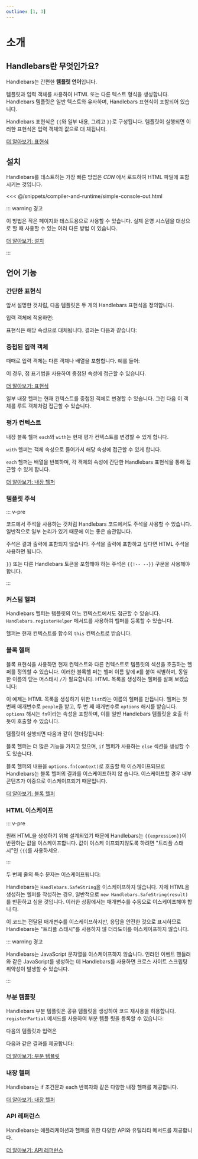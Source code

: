 ```yaml
---
outline: [1, 3]
---
```


# 소개

## Handlebars란 무엇인가요?

Handlebars는 간편한 **템플릿 언어**입니다.

템플릿과 입력 객체를 사용하여 HTML 또는 다른 텍스트 형식을 생성합니다. Handlebars 템플릿은 일반 텍스트와 유사하며,
Handlebars 표현식이 포함되어 있습니다.

<Example examplePage="/ko/examples/simple-expressions" show="template"/>

Handlebars 표현식은 <span v-pre>`{{`</span>와 일부 내용, 그리고 `}}`로 구성됩니다. 템플릿이 실행되면 이러한 표현식은
입력 객체의 값으로 대 체됩니다.

[더 알아보기: 표현식](expressions.html)

## 설치

Handlebars를 테스트하는 가장 빠른 방법은 _CDN_ 에서 로드하여 HTML 파일에 포함시키는 것입니다.

<<< @/snippets/compiler-and-runtime/simple-console-out.html

::: warning 경고

이 방법은 작은 페이지와 테스트용으로 사용할 수 있습니다. 실제 운영 시스템을 대상으로 할 때 사용할 수 있는 여러 다른 방법
이 있습니다.

[더 알아보기: 설치](installation/index.md)

:::

## 언어 기능

### 간단한 표현식

앞서 설명한 것처럼, 다음 템플릿은 두 개의 Handlebars 표현식을 정의합니다.

<Example examplePage="/ko/examples/simple-expressions" show="template"/>

입력 객체에 적용하면:

<Example examplePage="/ko/examples/simple-expressions" show="input"/>

표현식은 해당 속성으로 대체됩니다. 결과는 다음과 같습니다:

<Example examplePage="/ko/examples/simple-expressions" show="output"/>

### 중첩된 입력 객체

때때로 입력 객체는 다른 객체나 배열을 포함합니다. 예를 들어:

<Example examplePage="/ko/examples/path-expressions-dot" show="input" />

이 경우, 점 표기법을 사용하여 중첩된 속성에 접근할 수 있습니다.

<Example examplePage="/ko/examples/path-expressions-dot" show="template"/>

[더 알아보기: 표현식](./expressions.md)

일부 내장 헬퍼는 현재 컨텍스트를 중첩된 객체로 변경할 수 있습니다. 그런 다음 이 객체를 루트 객체처럼 접근할 수 있습니다.

### 평가 컨텍스트

내장 블록 헬퍼 `each`와 `with`는 현재 평가 컨텍스트를 변경할 수 있게 합니다.

`with` 헬퍼는 객체 속성으로 들어가서 해당 속성에 접근할 수 있게 합니다.

<Flex>
<Example examplePage="/ko/examples/builtin-helper-with-block" show="template"/>
<Example examplePage="/ko/examples/builtin-helper-with-block" show="input"/>
</Flex>

`each` 헬퍼는 배열을 반복하며, 각 객체의 속성에 간단한 Handlebars 표현식을 통해 접근할 수 있게 합니다.

<Flex>
<Example examplePage="/ko/examples/builtin-helper-each-block" show="template"/>
<Example examplePage="/ko/examples/builtin-helper-each-block" show="input"/>
</Flex>

[더 알아보기: 내장 헬퍼](./builtin-helpers.md)

### 템플릿 주석

::: v-pre

코드에서 주석을 사용하는 것처럼 Handlebars 코드에서도 주석을 사용할 수 있습니다. 일반적으로 일부 논리가 있기 때문에 이는
좋은 습관입니다.

주석은 결과 출력에 포함되지 않습니다. 주석을 출력에 포함하고 싶다면 HTML 주석을 사용하면 됩니다.

`}}` 또는 다른 Handlebars 토큰을 포함해야 하는 주석은 `{{!-- --}}` 구문을 사용해야 합니다.

:::

<Example examplePage="/ko/examples/comments" show="template"/>

### 커스텀 헬퍼

Handlebars 헬퍼는 템플릿의 어느 컨텍스트에서도 접근할 수 있습니다. `Handlebars.registerHelper` 메서드를 사용하여 헬퍼를
등록할 수 있습니다.

<Flex>
<Example examplePage="/ko/examples/helper-simple" show="template" />
<Example examplePage="/ko/examples/helper-simple" show="preparationScript" />
</Flex>

헬퍼는 현재 컨텍스트를 함수의 `this` 컨텍스트로 받습니다.

<Flex>
<Example examplePage="/ko/examples/helper-this-context" show="template" />
<Example examplePage="/ko/examples/helper-this-context" show="preparationScript" />
</Flex>

### 블록 헬퍼

블록 표현식을 사용하면 현재 컨텍스트와 다른 컨텍스트로 템플릿의 섹션을 호출하는 헬퍼를 정의할 수 있습니다. 이러한 블록헬
퍼는 헬퍼 이름 앞에 `#`를 붙여 식별하며, 동일한 이름의 닫는 머스태시 `/`가 필요합니다. HTML 목록을 생성하는 헬퍼를 살펴
보겠습니다:

<Example examplePage="/ko/examples/helper-block" show="preparationScript" />

이 예제는 HTML 목록을 생성하기 위한 `list`라는 이름의 헬퍼를 만듭니다. 헬퍼는 첫 번째 매개변수로 `people`을 받고, 두 번
째 매개변수로 `options` 해시를 받습니다. `options` 해시는 `fn`이라는 속성을 포함하며, 이를 일반 Handlebars 템플릿을 호출
하듯이 호출할 수 있습니다.

템플릿이 실행되면 다음과 같이 렌더링됩니다:

<Example examplePage="/ko/examples/helper-block" show="output" />

블록 헬퍼는 더 많은 기능을 가지고 있으며, `if` 헬퍼가 사용하는 `else` 섹션을 생성할 수도 있습니다.

블록 헬퍼의 내용을 `options.fn(context)`로 호출할 때 이스케이프되므로 Handlebars는 블록 헬퍼의 결과를 이스케이프하지 않
습니다. 이스케이프할 경우 내부 콘텐츠가 이중으로 이스케이프되기 때문입니다.

[더 알아보기: 블록 헬퍼](block-helpers.html)

### HTML 이스케이프

::: v-pre

원래 HTML을 생성하기 위해 설계되었기 때문에 Handlebars는 `{{expression}}`이 반환하는 값을 이스케이프합니다. 값이 이스케
이프되지않도록 하려면 "트리플 스태시"인 `{{{`를 사용하세요.

:::

<Example examplePage="/ko/examples/html-escaping" show="template" />

두 번째 줄의 특수 문자는 이스케이프됩니다:

<Example examplePage="/ko/examples/html-escaping" show="output" />

Handlebars는 `Handlebars.SafeString`을 이스케이프하지 않습니다. 자체 HTML을 생성하는 헬퍼를 작성하는 경우, 일반적으로
`new Handlebars.SafeString(result)`를 반환하고 싶을 것입니다. 이러한 상황에서는 매개변수를 수동으로 이스케이프해야 합니
다.

<Example examplePage="/ko/examples/helper-safestring" show="preparationScript" />

이 코드는 전달된 매개변수를 이스케이프하지만, 응답을 안전한 것으로 표시하므로 Handlebars는 "트리플 스태시"를 사용하지 않
더라도이를 이스케이프하지 않습니다.

::: warning 경고

Handlebars는 JavaScript 문자열을 이스케이프하지 않습니다. 인라인 이벤트 핸들러와 같은 JavaScript를 생성하는 데
Handlebars를 사용하면 크로스 사이트 스크립팅 취약성이 발생할 수 있습니다.

:::

### 부분 템플릿

Handlebars 부분 템플릿은 공유 템플릿을 생성하여 코드 재사용을 허용합니다. `registerPartial` 메서드를 사용하여 부분 템플
릿을 등록할 수 있습니다:

<Example examplePage="/ko/examples/partials/register" show="preparationScript" />

다음의 템플릿과 입력은

<Flex>
<Example examplePage="/ko/examples/partials/register" show="template" />
<Example examplePage="/ko/examples/partials/register" show="input" />
</Flex>

다음과 같은 결과를 제공합니다:

<Example examplePage="/ko/examples/partials/register" show="output" />

[더 알아보기: 부분 템플릿](partials.html)

### 내장 헬퍼

Handlebars는 if 조건문과 each 반복자와 같은 다양한 내장 헬퍼를 제공합니다.

[더 알아보기: 내장 헬퍼](builtin-helpers.html)

### API 레퍼런스

Handlebars는 애플리케이션과 헬퍼를 위한 다양한 API와 유틸리티 메서드를 제공합니다.

[더 알아보기: API 레퍼런스](/ko/api-reference/)
